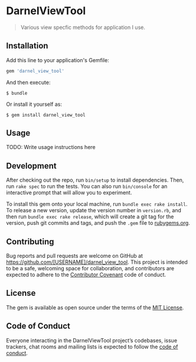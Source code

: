 # DarnelViewTool

>Various view specfic methods for application I use.

## Installation

Add this line to your application's Gemfile:

```ruby
gem 'darnel_view_tool'
```

And then execute:

    $ bundle

Or install it yourself as:

    $ gem install darnel_view_tool

## Usage

TODO: Write usage instructions here

## Development

After checking out the repo, run `bin/setup` to install dependencies. Then, run `rake spec` to run the tests. You can also run `bin/console` for an interactive prompt that will allow you to experiment.

To install this gem onto your local machine, run `bundle exec rake install`. To release a new version, update the version number in `version.rb`, and then run `bundle exec rake release`, which will create a git tag for the version, push git commits and tags, and push the `.gem` file to [rubygems.org](https://rubygems.org).

## Contributing

Bug reports and pull requests are welcome on GitHub at https://github.com/[USERNAME]/darnel_view_tool. This project is intended to be a safe, welcoming space for collaboration, and contributors are expected to adhere to the [Contributor Covenant](http://contributor-covenant.org) code of conduct.

## License

The gem is available as open source under the terms of the [MIT License](https://opensource.org/licenses/MIT).

## Code of Conduct

Everyone interacting in the DarnelViewTool project’s codebases, issue trackers, chat rooms and mailing lists is expected to follow the [code of conduct](https://github.com/[USERNAME]/darnel_view_tool/blob/master/CODE_OF_CONDUCT.md).
